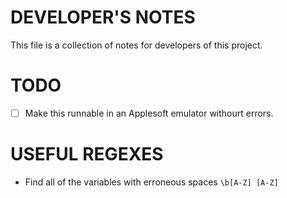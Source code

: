 # DEVELOPER'S NOTES

This file is a collection of notes for developers of this project.

# TODO

- [ ] Make this runnable in an Applesoft emulator withourt errors.

# USEFUL REGEXES

- Find all of the variables with erroneous spaces `\b[A-Z] [A-Z]`
